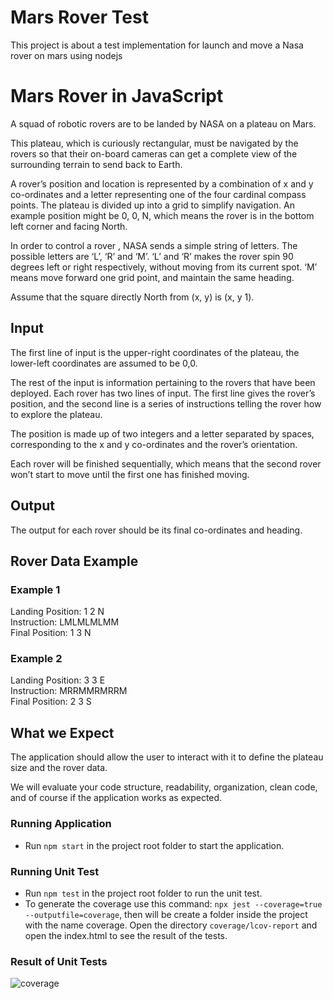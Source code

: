 # Mars Rover Test
This project is about a test implementation for launch and move a Nasa rover on mars using nodejs


# Mars Rover in JavaScript

A squad of robotic rovers are to be landed by NASA on a plateau on Mars.

This plateau, which is curiously rectangular, must be navigated by the rovers so that their on-board cameras can get a complete view of the surrounding terrain to send back to Earth.

A rover’s position and location is represented by a combination of x and y co-ordinates and a letter representing one of the four cardinal compass points. The plateau is divided up into a grid to simplify navigation. An example position might be 0, 0, N, which means the rover is in the bottom left corner and facing North.

In order to control a rover , NASA sends a simple string of letters. The possible letters are ‘L’, ‘R’ and ‘M’. ‘L’ and ‘R’ makes the rover spin 90 degrees left or right respectively, without moving from its current spot. ‘M’ means move forward one grid point, and maintain the same heading.

Assume that the square directly North from (x, y) is (x, y 1).

## Input

The first line of input is the upper-right coordinates of the plateau, the lower-left coordinates are assumed to be 0,0.

The rest of the input is information pertaining to the rovers that have been deployed. Each rover has two lines of input. The first line gives the rover’s position, and the second line is a series of instructions telling the rover how to explore the plateau.

The position is made up of two integers and a letter separated by spaces, corresponding to the x and y co-ordinates and the rover’s orientation.

Each rover will be finished sequentially, which means that the second rover won’t start to move until the first one has finished moving.

## Output

The output for each rover should be its final co-ordinates and heading.

## Rover Data Example

### Example 1

Landing Position: 1 2 N \
Instruction: LMLMLMLMM \
Final Position: 1 3 N

### Example 2
Landing Position: 3 3 E \
Instruction: MRRMMRMRRM \
Final Position: 2 3 S

## What we Expect

The application should allow the user to interact with it to define the plateau size and the rover data.

We will evaluate your code structure, readability, organization, clean code, and of course if the application works as expected.


### Running Application
* Run `npm start` in the project root folder to start the application.

### Running Unit Test
* Run `npm test` in the project root folder to run the unit test.
* To generate the coverage use this command: `npx jest --coverage=true --outputfile=coverage`, then will be create a folder inside the project with the name coverage. Open the directory `coverage/lcov-report` and open the index.html to see the result of the tests.

### Result of Unit Tests
![coverage](https://user-images.githubusercontent.com/5633447/195645354-fe8a1ebc-ff0f-4e3d-8af1-800bbf505883.png)
